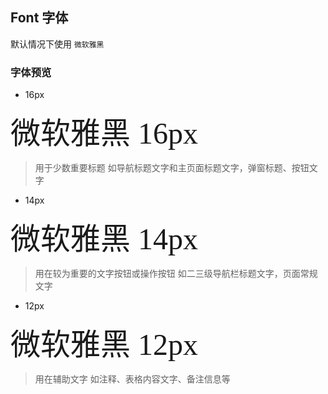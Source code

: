 ## Font 字体

默认情况下使用 `微软雅黑`

### 字体预览

- 16px

<font face="微软雅黑" size=16>微软雅黑 16px</font>
> 用于少数重要标题 如导航标题文字和主页面标题文字，弹窗标题、按钮文字

- 14px

<font face="微软雅黑" size=14>微软雅黑 14px</font>
> 用在较为重要的文字按钮或操作按钮 如二三级导航栏标题文字，页面常规文字

- 12px

<font face="微软雅黑" size=12>微软雅黑 12px</font>
> 用在辅助文字 如注释、表格内容文字、备注信息等